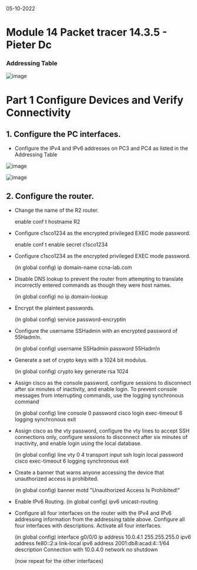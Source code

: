 05-10-2022

# Module 14 Packet tracer 14.3.5 - Pieter Dc

### Addressing Table

![image](https://user-images.githubusercontent.com/100133263/194143926-f6160b70-db7c-40e6-b4de-249020fabf78.png)

# Part 1 Configure Devices and Verify Connectivity

## 1. Configure the PC interfaces.

- Configure the IPv4 and IPv6 addresses on PC3 and PC4 as listed in the Addressing Table

![image](https://user-images.githubusercontent.com/100133263/194144721-3f0985fc-4f52-44a2-a6be-d26c3221802b.png)

![image](https://user-images.githubusercontent.com/100133263/194144915-33b8112a-3830-49a5-83f6-633304ce0521.png)

## 2. Configure the router.

- Change the name of the R2 router.

     enable
     conf t
     hostname R2

- Configure c1sco1234 as the encrypted privileged EXEC mode password.

    enable
    conf t
    enable secret c1sco1234

- Configure c1sco1234 as the encrypted privileged EXEC mode password.

  (in global config)
  ip domain-name ccna-lab.com

- Disable DNS lookup to prevent the router from attempting to translate incorrectly entered commands as though they were host names.

  (in global config)
  no ip domain-lookup

- Encrypt the plaintext passwords.

  (in global config)
  service password-encryptin

- Configure the username SSHadmin with an encrypted password of 55Hadm!n.

  (in global config)
  username SSHadmin password 55Hadm!n

- Generate a set of crypto keys with a 1024 bit modulus.

  (in global config)
  crypto key generate rsa
  1024

- Assign cisco as the console password, configure sessions to disconnect after six minutes of inactivity, and enable login. To prevent console messages from interrupting commands, use the logging synchronous command

  (in global config)
  line console 0
  password cisco
  login
  exec-timeout 6
  logging synchronous
  exit

- Assign cisco as the vty password, configure the vty lines to accept SSH connections only, configure sessions to disconnect after six minutes of inactivity, and enable login using the local database.

  (in global config)
  line vty 0 4
  transport input ssh
  login local
  password cisco
  exec-timeout 6
  logging synchronous
  exit

- Create a banner that warns anyone accessing the device that unauthorized access is prohibited.

  (in global config)
  banner motd "Unauthorized Access Is Prohibited!"

- Enable IPv6 Routing.
  (in global config)
  ipv6 unicast-routing

- Configure all four interfaces on the router with the IPv4 and IPv6 addressing information from the addressing table above. Configure all four interfaces with descriptions. Activate all four interfaces.

  (in global config)
  interface g0/0/0
  ip address 10.0.4.1 255.255.255.0
  ipv6 address fe80::2:a link-local
  ipv6 address 2001:db8:acad:4::1/64
  description Connection with 10.0.4.0 network
  no shutdown

  (now repeat for the other interfaces)
